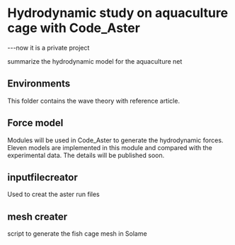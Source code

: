 # Hydrodynamic study on aquaculture cage with Code_Aster
---now it is a private project

summarize the hydrodynamic model for the aquaculture net
## Environments 
This folder contains the wave theory with reference article.

## Force model
Modules will be used in Code_Aster to generate the hydrodynamic forces.
Eleven models are implemented in this module and compared with the experimental data.
The details will be published soon.

## inputfilecreator
Used to creat the aster run files

## mesh creater
script to generate the fish cage mesh in Solame 
